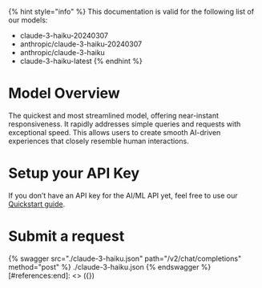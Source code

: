 [#references:start]: <> ({ "template": "openapi" })
{% hint style="info" %}
This documentation is valid for the following list of our models:
* claude-3-haiku-20240307
* anthropic/claude-3-haiku-20240307
* anthropic/claude-3-haiku
* claude-3-haiku-latest
{% endhint %}

# Model Overview
The quickest and most streamlined model, offering near-instant responsiveness. It rapidly addresses simple queries and requests with exceptional speed. This allows users to create smooth AI-driven experiences that closely resemble human interactions.

# Setup your API Key
If you don’t have an API key for the AI/ML API yet, feel free to use our [Quickstart guide](https://docs.aimlapi.com/quickstart/setting-up).

# Submit a request
{% swagger src="./claude-3-haiku.json" path="/v2/chat/completions" method="post" %}
./claude-3-haiku.json
{% endswagger %}
[#references:end]: <> ({})